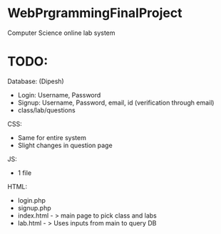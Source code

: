 # WebPrgrammingFinalProject
Computer Science online lab system

# TODO:
Database: (Dipesh)
- Login: Username, Password
- Signup: Username, Password, email, id (verification through email)
- class/lab/questions

CSS:
- Same for entire system
- Slight changes in question page

JS:
- 1 file

HTML:
- login.php
- signup.php
- index.html - > main page to pick class and labs
- lab.html - > Uses inputs from main to query DB

